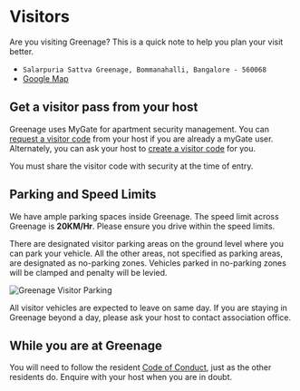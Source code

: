 # Visitors

Are you visiting Greenage? This is a quick note to help you plan your visit better. 

- `Salarpuria Sattva Greenage, Bommanahalli, Bangalore - 560068`
- [Google Map](https://goo.gl/maps/DJB7JAjHRAXRLe3W8)

## Get a visitor pass from your host

Greenage uses MyGate for apartment security management. You can [request a visitor code](https://mygate.com/blog/request-visit-code/) from your host if you are already a myGate user. Alternately, you can ask your host to [create a visitor code](https://help.mygate.in/articles/9669-how-do-i-invite-guests) for you. 

You must share the visitor code with security at the time of entry. 

## Parking and Speed Limits

We have ample parking spaces inside Greenage. The speed limit across Greenage is __20KM/Hr__. Please ensure you drive within the speed limits.

There are designated visitor parking areas on the ground level where you can park your vehicle.  All the other areas, not specified as parking areas, are designated as no-parking zones. Vehicles parked in no-parking zones will be clamped and penalty will be levied.

![Greenage Visitor Parking](/assets/images/greenage-parking.jpg)
 
All visitor vehicles are expected to leave on same day. If you are staying in Greenage beyond a day, please ask your host to contact association office.

## While you are at Greenage

You will need to follow the resident [Code of Conduct](/coc/), just as the other residents do. Enquire with your host when you are in doubt.



